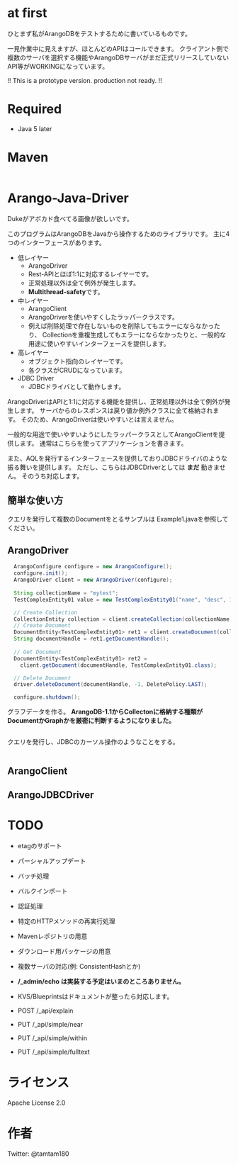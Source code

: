 # at first

ひとまず私がArangoDBをテストするために書いているものです。

一見作業中に見えますが、ほとんどのAPIはコールできます。
クライアント側で複数のサーバを選択する機能やArangoDBサーバがまだ正式リリースしていないAPI等がWORKINGになっています。

!! This is a prototype version. production not ready. !!

# Required

* Java 5 later

# Maven

```
```

# Arango-Java-Driver

Dukeがアボカド食べてる画像が欲しいです。

このプログラムはArangoDBをJavaから操作するためのライブラリです。
主に4つのインターフェースがあります。

* 低レイヤー
    * ArangoDriver
    * Rest-APIとほぼ1:1に対応するレイヤーです。
    * 正常処理以外は全て例外が発生します。
    * **Multithread-safety**です。
* 中レイヤー
    * ArangoClient
    * ArangoDriverを使いやすくしたラッパークラスです。
    * 例えば削除処理で存在しないものを削除してもエラーにならなかったり、
    Collectionを重複生成してもエラーにならなかったりと、一般的な用途に使いやすいインターフェースを提供します。
* 高レイヤー
    * オブジェクト指向のレイヤーです。
    * 各クラスがCRUDになっています。
* JDBC Driver
    * JDBCドライバとして動作します。

ArangoDriverはAPIと1:1に対応する機能を提供し、正常処理以外は全て例外が発生します。
サーバからのレスポンスは戻り値か例外クラスに全て格納されます。
そのため、ArangoDriverは使いやすいとは言えません。

一般的な用途で使いやすいようにしたラッパークラスとしてArangoClientを提供します。
通常はこちらを使ってアプリケーションを書きます。

また、AQLを発行するインターフェースを提供しておりJDBCドライバのような振る舞いを提供します。
ただし、こちらはJDBCDriverとしては **まだ** 動きません。
そのうち対応します。


## 簡単な使い方

クエリを発行して複数のDocumentをとるサンプルは
Example1.javaを参照してください。

## ArangoDriver
``` Java
  ArangoConfigure configure = new ArangoConfigure();
  configure.init();
  ArangoDriver client = new ArangoDriver(configure);
  
  String collectionName = "mytest";
  TestComplexEntity01 value = new TestComplexEntity01("name", "desc", 10); // any POJO class

  // Create Collection
  CollectionEntity collection = client.createCollection(collectionName);
  // Create Document
  DocumentEntity<TestComplexEntity01> ret1 = client.createDocument(collectionName, value, null, null);
  String documentHandle = ret1.getDocumentHandle();
  
  // Get Document
  DocumentEntity<TestComplexEntity01> ret2 =
    client.getDocument(documentHandle, TestComplexEntity01.class);

  // Delete Document
  driver.deleteDocument(documentHandle, -1, DeletePolicy.LAST);  

  configure.shutdown();
```

グラフデータを作る。
**ArangoDB-1.1からCollectonに格納する種類がDocumentかGraphかを厳密に判断するようになりました。**


```Java

```

クエリを発行し、JDBCのカーソル操作のようなことをする。

```Java
```


## ArangoClient
## ArangoJDBCDriver

# TODO
* etagのサポート
* パーシャルアップデート
* バッチ処理
* バルクインポート
* 認証処理
* 特定のHTTPメソッドの再実行処理
* Mavenレポジトリの用意
* ダウンロード用パッケージの用意
* 複数サーバの対応(例: ConsistentHashとか)
* **/_admin/echo は実装する予定はいまのところありません。**
* KVS/Blueprintsはドキュメントが整ったら対応します。

* POST /_api/explain
* PUT /_api/simple/near
* PUT /_api/simple/within
* PUT /_api/simple/fulltext

# ライセンス

Apache License 2.0

# 作者

Twitter: @tamtam180



